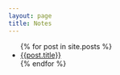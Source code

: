 ```yaml
---
layout: page
title: Notes
---
```



<ul>
  {% for post in site.posts %}
    <li>
      <a href="{{site.baseurl}}{{post.url}}">{{post.title}}</a>
      <!-- <p>{{post.excerpt}}</p> -->
    </li>
  {% endfor %}
</ul>
